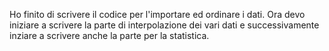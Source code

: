Ho finito di scrivere il codice per l'importare ed ordinare i dati. 
Ora devo iniziare a scrivere la parte di interpolazione dei vari dati e successivamente inziare a scrivere anche la parte per la statistica. 
